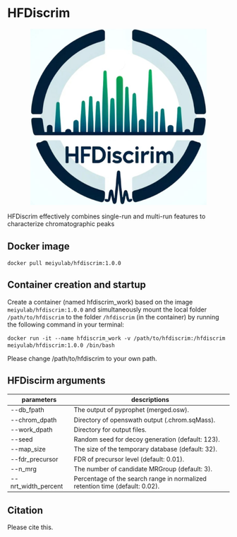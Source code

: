 # HFDiscrim

<p align="center">
  <img src="https://github.com/yachliu/HFDiscrim/blob/main/images/hfdiscrim-logo.png" alt="image" width="400"/>
  <p>HFDiscrim effectively combines single-run and multi-run features to characterize chromatographic peaks</p>
</p>

## Docker image
```shell
docker pull meiyulab/hfdiscrim:1.0.0
```
## Container creation and startup
Create a container (named hfdiscrim_work) based on the image `meiyulab/hfdiscrim:1.0.0` and simultaneously mount the local folder `/path/to/hfdiscrim` to the folder `/hfdiscrim` (in the container) by running the following command in your terminal:
```shell
docker run -it --name hfdiscrim_work -v /path/to/hfdiscrim:/hfdiscrim meiyulab/hfdiscrim:1.0.0 /bin/bash
```
Please change /path/to/hfdiscrim to your own path.

## HFDiscirm arguments
|parameters|descriptions|
|---|---|
|--db_fpath|The output of pyprophet (merged.osw).|
|--chrom_dpath|Directory of openswath output (.chrom.sqMass).|
|--work_dpath|Directory for output files.|
|--seed|Random seed for decoy generation (default: 123).|
|--map_size|The size of the temporary database (default: 32).|
|--fdr_precursor|FDR of precursor level (default: 0.01).|
|--n_mrg|The number of candidate MRGroup (default: 3).|
|--nrt_width_percent|Percentage of the search range in normalized retention time (default: 0.02).| 

## Citation
Please cite this.
